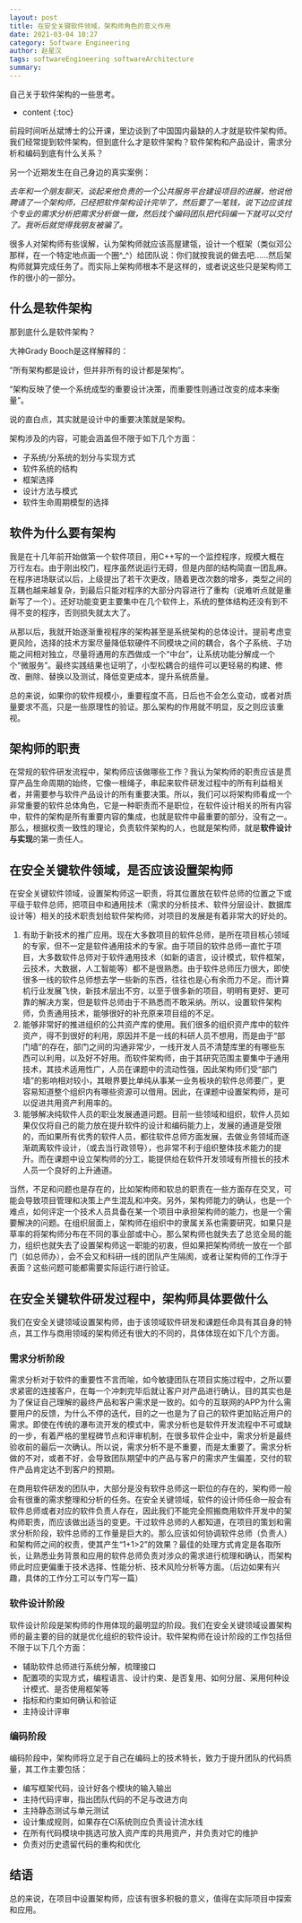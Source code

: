 ```yaml
---
layout: post
title: 在安全关键软件领域，架构师角色的意义作用
date: 2021-03-04 10:27
category: Software Engineering
author: 赵星汉
tags: softwareEngineering softwareArchitecture
summary: 
---
```






自己关于软件架构的一些思考。

* content
{:toc}

前段时间听丛斌博士的公开课，里边谈到了中国国内最缺的人才就是软件架构师。我们经常提到软件架构，但到底什么才是软件架构？软件架构和产品设计，需求分析和编码到底有什么关系？

另一个近期发生在自己身边的真实案例：

*去年和一个朋友聊天，谈起来他负责的一个公共服务平台建设项目的进展，他说他聘请了一个架构师，已经把软件架构设计完毕了，然后要了一笔钱，说下边应该找个专业的需求分析把需求分析做一做，然后找个编码团队把代码编一下就可以交付了。我听后就觉得我朋友被骗了。*

很多人对架构师有些误解，认为架构师就应该高屋建瓴，设计一个框架（类似邓公那样，在一个特定地点画一个圈^_^）给团队说：你们就按我说的做去吧……然后架构师就算完成任务了。而实际上架构师根本不是这样的，或者说这些只是架构师工作的很小的一部分。

## 什么是软件架构

那到底什么是软件架构？

大神Grady Booch是这样解释的：

“所有架构都是设计，但并非所有的设计都是架构”。

“架构反映了使一个系统成型的重要设计决策，而重要性则通过改变的成本来衡量”。

说的直白点，其实就是设计中的重要决策就是架构。

架构涉及的内容，可能会涵盖但不限于如下几个方面：

* 子系统/分系统的划分与实现方式
* 软件系统的结构
* 框架选择
* 设计方法与模式
* 软件生命周期模型的选择

## 软件为什么要有架构

我是在十几年前开始做第一个软件项目，用C++写的一个监控程序，规模大概在万行左右。由于刚出校门，程序虽然说运行无碍，但是内部的结构简直一团乱麻。在程序进场联试以后，上级提出了若干次更改，随着更改次数的增多，类型之间的互耦也越来越复杂，到最后只能对程序的大部分内容进行了重构（说难听点就是重新写了一个）。还好功能变更主要集中在几个软件上，系统的整体结构还没有到不得不变的程序，否则损失就太大了。

从那以后，我就开始逐渐重视程序的架构甚至是系统架构的总体设计。提前考虑变更风险，选择的技术方案尽量降低软硬件不同模块之间的耦合，各个子系统、子功能之间相对独立，尽量将通用的东西做成一个“中台”，让系统功能分解成一个个“微服务”。最终实践结果也证明了，小型松耦合的组件可以更轻易的构建、修改、删除、替换以及测试，降低变更成本，提升系统质量。

总的来说，如果你的软件规模小，重要程度不高，日后也不会怎么变动，或者对质量要求不高，只是一些原理性的验证。那么架构的作用就不明显，反之则应该重视。

## 架构师的职责

在常规的软件研发流程中，架构师应该做哪些工作？我认为架构师的职责应该是贯穿产品生命周期的始终，它像一根绳子，串起来软件研发过程中的所有利益相关者，并需要参与软件产品设计的所有重要决策。所以，我们可以将架构师看成一个非常重要的软件总体角色，它是一种职责而不是职位，在软件设计相关的所有内容中，软件的架构是所有重要内容的集成，也就是软件中最重要的部分，没有之一。那么，根据权责一致性的理论，负责软件架构的人，也就是架构师，就是**软件设计与实现**的第一责任人。

## 在安全关键软件领域，是否应该设置架构师

在安全关键软件领域，设置架构师这一职责，将其位置放在软件总师的位置之下或平级于软件总师，把项目中和通用技术（需求的分析技术、软件分层设计、数据库设计等）相关的技术职责划给软件架构师，对项目的发展是有着非常大的好处的。

1. 有助于新技术的推广应用。现在大多数项目的软件总师，是所在项目核心领域的专家，但不一定是软件通用技术的专家。由于项目的软件总师一直忙于项目，大多数软件总师对于软件通用技术（如新的语言，设计模式，软件框架，云技术，大数据，人工智能等）都不是很熟悉。由于软件总师压力很大，即使很多一线的软件总师想去学一些新的东西，往往也是心有余而力不足。而计算机行业发展飞快，新技术层出不穷，以至于很多新的项目，明明有更好、更可靠的解决方案，但是软件总师由于不熟悉而不敢采纳。所以，设置软件架构师，负责通用技术，能够很好的补充原来项目组的不足。
2. 能够非常好的推进组织的公共资产库的使用。我们很多的组织资产库中的软件资产，得不到很好的利用，原因并不是一线的科研人员不想用，而是由于“部门墙”的存在，部门之间的沟通非常少，一线开发人员不清楚库里的有哪些东西可以利用，以及好不好用。而软件架构师，由于其研究范围主要集中于通用技术，其技术适用性广，人员在课题中的流动性强，因此架构师们受“部门墙”的影响相对较小，其眼界要比单纯从事某一业务板块的软件总师要广，更容易知道整个组织内有哪些资源可以借用。因此，在课题中设置架构师，是可以促进共用资产利用率的。
3. 能够解决纯软件人员的职业发展通道问题。目前一些领域和组织，软件人员如果仅仅将自己的能力放在提升软件的设计和编码能力上，发展的通道是受限的，而如果所有优秀的软件人员，都往软件总师方面发展，去做业务领域而逐渐疏离软件设计，（或去当行政领导），也非常不利于组织整体技术能力的提升。而在课题中设立架构师的分工，能提供给在软件开发领域有所擅长的技术人员一个良好的上升通道。

当然，不足和问题也是存在的，比如架构师和软总的职责在一些方面存在交叉，可能会导致项目管理和决策上产生混乱和冲突。另外，架构师能力的确认，也是一个难点，如何评定一个技术人员具备在某一个项目中承担架构师的能力，也是一个需要解决的问题。在组织层面上，架构师在组织中的隶属关系也需要研究，如果只是草率的将架构师分布在不同的事业部或中心，那么架构师也就失去了总览全局的能力，组织也就失去了设置架构师这一职能的初衷，但如果把架构师统一放在一个部门（如总师办），会不会又和科研一线的团队产生隔阂，或者让架构师的工作浮于表面？这些问题可能都需要实际运行进行验证。

## 在安全关键软件研发过程中，架构师具体要做什么

我们在安全关键领域设置架构师，由于该领域软件研发和课题任命具有其自身的特点，其工作与商用领域的架构师还有很大的不同的，具体体现在如下几个方面。

### 需求分析阶段

需求分析对于软件的重要性不言而喻，如今敏捷团队在项目实施过程中，之所以要求紧密的连接客户，在每一个冲刺完毕后就让客户对产品进行确认，目的其实也是为了保证自己理解的最终产品和客户需求是一致的。如今的互联网的APP为什么需要用户的反馈，为什么不停的迭代，目的之一也是为了自己的软件更加贴近用户的需求。即使在传统的瀑布流开发的模式中，需求分析也是软件开发流程中不可或缺的一步，有着严格的里程碑节点和评审机制，在很多软件企业中，需求分析是最终验收前的最后一次确认。所以说，需求分析不是不重要，而是太重要了。需求分析做的不对，或者不好，会导致团队期望中的产品与客户的需求产生偏差，交付的软件产品肯定达不到客户的预期。

在商用软件研发的团队中，大部分是没有软件总师这一职位的存在的，架构师一般会有很重的需求整理和分析的任务。在安全关键领域，软件的设计师任命一般会有软件总师或者对应的软件负责人存在，因此我们不能完全照搬商用软件开发中的架构师职责，而应该做出适当的变更。干过软件总师的人都知道，在项目的策划和需求分析阶段，软件总师的工作量是巨大的。那么应该如何协调软件总师（负责人）和架构师之间的权责，使其产生“1+1>2”的效果？最佳的处理方式肯定是各取所长，让熟悉业务背景和应用的软件总师负责对涉众的需求进行梳理和确认，而架构师此时应更偏重于技术选择、性能分析、技术风险分析等方面。（后边如果有兴趣，具体的工作分工可以专门写一篇）

### 软件设计阶段

软件设计阶段是架构师的作用体现的最明显的阶段。我们在安全关键领域设置架构师的最主要的目的就是优化组织的软件设计。软件架构师在设计阶段的工作包括但不限于以下几个方面：

* 辅助软件总师进行系统分解，梳理接口
* 配置项的实现方式，编程语言、设计约束、是否复用、如何分层、采用何种设计模式、是否使用框架等
* 指标和约束如何确认和验证
* 主持设计评审

### 编码阶段

编码阶段中，架构师将立足于自己在编码上的技术特长，致力于提升团队的代码质量，其工作主要包括：

* 编写框架代码，设计好各个模块的输入输出
* 主持代码评审，指出团队代码的不足与改进方向
* 主持静态测试与单元测试
* 设计集成规则，如果存在CI系统则应负责设计流水线
* 在所有代码模块中挑选可放入资产库的共用资产，并负责对它的维护
* 负责对历史遗留代码的重构和优化

## 结语

总的来说，在项目中设置架构师，应该有很多积极的意义，值得在实际项目中探索和应用。


